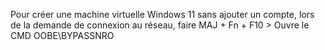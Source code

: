
Pour créer une machine virtuelle Windows 11 sans ajouter un compte, lors de la demande de connexion au réseau, faire
MAJ + Fn + F10 > Ouvre le CMD
OOBE\BYPASSNRO